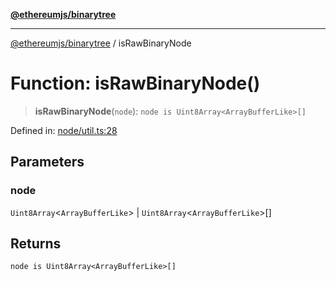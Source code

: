 [**@ethereumjs/binarytree**](../README.md)

***

[@ethereumjs/binarytree](../README.md) / isRawBinaryNode

# Function: isRawBinaryNode()

> **isRawBinaryNode**(`node`): `node is Uint8Array<ArrayBufferLike>[]`

Defined in: [node/util.ts:28](https://github.com/ethereumjs/ethereumjs-monorepo/blob/master/packages/binarytree/src/node/util.ts#L28)

## Parameters

### node

`Uint8Array`\<`ArrayBufferLike`\> | `Uint8Array`\<`ArrayBufferLike`\>[]

## Returns

`node is Uint8Array<ArrayBufferLike>[]`
